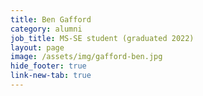 ```yaml
---
title: Ben Gafford
category: alumni
job_title: MS-SE student (graduated 2022)
layout: page
image: /assets/img/gafford-ben.jpg
hide_footer: true
link-new-tab: true
---
```



